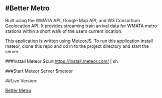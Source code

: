 #Better Metro
---
Built using the WMATA API, Google Map API, and W3 Consortium Geolocation API. It provides streaming train arrival data for WMATA metro stations within a short walk of the users current location.

This application is written using MeteorJS. To run this application install meteor, clone this repo and cd in to the project directory and start the server.

###Install Meteor
$curl https://install.meteor.com/ | sh

###Start Meteor Server
$meteor


##Live Version:

[Better Metro](http://bettermetro.meteor.com)